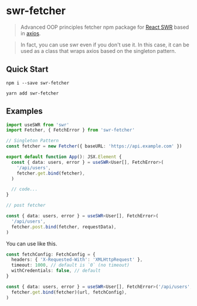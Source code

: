 # swr-fetcher

> Advanced OOP principles fetcher npm package for [React SWR](https://github.com/vercel/swr) based in [axios](https://github.com/axios/axios).

> In fact, you can use swr even if you don't use it. In this case, it can be used as a class that wraps axios based on the singleton pattern.

## Quick Start

```shell
npm i --save swr-fetcher
```

```shell
yarn add swr-fetcher
```

## Examples

```typescript
import useSWR from 'swr'
import Fetcher, { FetchError } from 'swr-fetcher'

// Singleton Pattern
const fetcher = new Fetcher({ baseURL: 'https://api.example.com' })

export default function App(): JSX.Element {
  const { data: users, error } = useSWR<User[], FetchError>(
    '/api/users',
    fetcher.get.bind(fetcher),
  )

  // code...
}
```

```typescript
// post fetcher

const { data: users, error } = useSWR<User[], FetchError>(
  '/api/users',
  fetcher.post.bind(fetcher, requestData),
)
```

You can use like this.

```typescript
const fetchConfig: FetchConfig = {
  headers: { 'X-Requested-With': 'XMLHttpRequest' },
  timeout: 1000, // default is `0` (no timeout)
  withCredentials: false, // default
}

const { data: users, error } = useSWR<User[], FetchError>('/api/users', (url) =>
  fetcher.get.bind(fetcher)(url, fetchConfig),
)
```
